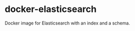 docker-elasticsearch
====================
Docker image for Elasticsearch with an index and a schema. 
